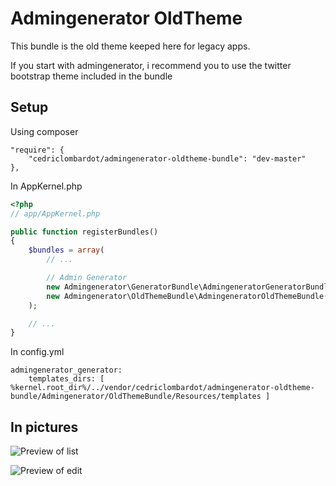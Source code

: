 # Admingenerator OldTheme

This bundle is the old theme keeped here for legacy apps. 

If you start with admingenerator, i recommend you to use the twitter bootstrap theme included in the bundle

## Setup

Using composer

```
"require": {
    "cedriclombardot/admingenerator-oldtheme-bundle": "dev-master"
},
```

In AppKernel.php

``` php
<?php
// app/AppKernel.php

public function registerBundles()
{
    $bundles = array(
        // ...

        // Admin Generator
        new Admingenerator\GeneratorBundle\AdmingeneratorGeneratorBundle(),
        new Admingenerator\OldThemeBundle\AdmingeneratorOldThemeBundle(),
    );

    // ...
}
```

In config.yml

```
admingenerator_generator:
    templates_dirs: [ %kernel.root_dir%/../vendor/cedriclombardot/admingenerator-oldtheme-bundle/Admingenerator/OldThemeBundle/Resources/templates ]
```

## In pictures

![Preview of list](https://github.com/symfony2admingenerator/AdmingeneratorOldThemeBundle/raw/master/Resources/doc/list-preview.png)

![Preview of edit](https://github.com/symfony2admingenerator/AdmingeneratorOldThemeBundle/raw/master/Resources/doc/edit-preview.png)



